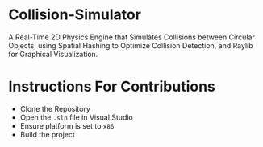 # Collision-Simulator
A Real-Time 2D Physics Engine that Simulates Collisions between Circular Objects, using Spatial Hashing to Optimize Collision Detection, and Raylib for Graphical Visualization.

# Instructions For Contributions
- Clone the Repository
- Open the `.sln` file in Visual Studio
- Ensure platform is set to `x86`
- Build the project

